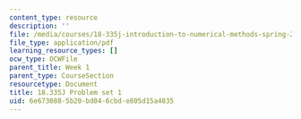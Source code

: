 ```yaml
---
content_type: resource
description: ''
file: /media/courses/18-335j-introduction-to-numerical-methods-spring-2019/6e6730885b20bd046cbde805d15a4835_MIT18_335JS19_pset1.pdf
file_type: application/pdf
learning_resource_types: []
ocw_type: OCWFile
parent_title: Week 1
parent_type: CourseSection
resourcetype: Document
title: 18.335J Problem set 1
uid: 6e673088-5b20-bd04-6cbd-e805d15a4835
---
```

